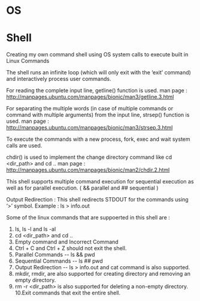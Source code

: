 # OS

# Shell

Creating my own command shell using OS system calls to execute built in Linux Commands

The shell runs an infinite loop (which will only exit with the ‘exit’ command) and interactively process user commands.

For reading the complete input line, getline() function is used.
man page : http://manpages.ubuntu.com/manpages/bionic/man3/getline.3.html

For separating the multiple words (in case of multiple commands or command with multiple arguments) from the input line, strsep() function is used.
man page : http://manpages.ubuntu.com/manpages/bionic/man3/strsep.3.html

To execute the commands with a new process, fork, exec and wait system calls are used.
 
chdir() is used to implement the change directory command like cd <dir_path> and cd .. 
man page : http://manpages.ubuntu.com/manpages/bionic/man2/chdir.2.html

This shell supports multiple command execution for sequential execution as well as for parallel execution. ( && parallel and ## sequential )

Output Redirection : 
This shell redirects STDOUT for the commands using ‘>’ symbol. 
Example : ls > info.out

Some of the linux commands that are suppoerted in this shell are : 
1. ls, ls -l and ls -al
2. cd <dir_path> and cd ..
3. Empty command and Incorrect Command
4. Ctrl + C and Ctrl + Z should not exit the shell.
5. Parallel Commands -- ls && pwd 
6. Sequential Commands -- ls ## pwd
7. Output Redirection -- ls > info.out and cat command is also supported.
8. mkdir, rmdir, are also supported for creating directory and removing an empty directory. 
9. rm -r <dir_path> is also supported for deleting a non-empty directory.
10.Exit commands that exit the entire shell.
 
